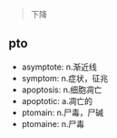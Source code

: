 > 下降

## pto

- asymptote: n.渐近线
- symptom: n.症状，征兆
- apoptosis: n.细胞凋亡
- apoptotic: a.凋亡的
- ptomain: n.尸毒，尸碱
- ptomaine: n.尸毒
